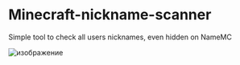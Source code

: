 # Minecraft-nickname-scanner
Simple tool to check all users nicknames, even hidden on NameMC

![изображение](https://github.com/wa1ne/Minecraft-nickname-scanner/assets/124814881/4e404ae2-5b91-4e17-9ee0-6a9892fc74af)
